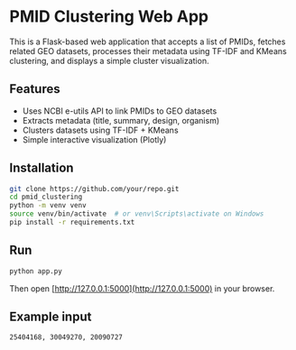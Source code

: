 # PMID Clustering Web App

This is a Flask-based web application that accepts a list of PMIDs, fetches related GEO datasets, processes their metadata using TF-IDF and KMeans clustering, and displays a simple cluster visualization.

## Features
- Uses NCBI e-utils API to link PMIDs to GEO datasets
- Extracts metadata (title, summary, design, organism)
- Clusters datasets using TF-IDF + KMeans
- Simple interactive visualization (Plotly)

## Installation

```bash
git clone https://github.com/your/repo.git
cd pmid_clustering
python -m venv venv
source venv/bin/activate  # or venv\Scripts\activate on Windows
pip install -r requirements.txt
```

## Run

```bash
python app.py
```

Then open [http://127.0.0.1:5000](http://127.0.0.1:5000) in your browser.

## Example input
```
25404168, 30049270, 20090727
```